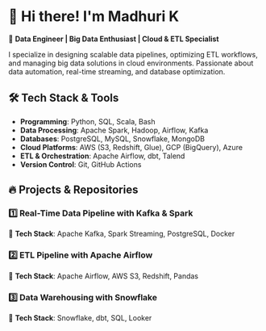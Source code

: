 # 👋 Hi there! I'm Madhuri K
🚀 **Data Engineer | Big Data Enthusiast | Cloud & ETL Specialist**  

I specialize in designing scalable data pipelines, optimizing ETL workflows, and managing big data solutions in cloud environments. Passionate about data automation, real-time streaming, and database optimization.  

## 🛠️ **Tech Stack & Tools**
- **Programming**: Python, SQL, Scala, Bash  
- **Data Processing**: Apache Spark, Hadoop, Airflow, Kafka  
- **Databases**: PostgreSQL, MySQL, Snowflake, MongoDB  
- **Cloud Platforms**: AWS (S3, Redshift, Glue), GCP (BigQuery), Azure  
- **ETL & Orchestration**: Apache Airflow, dbt, Talend  
- **Version Control**: Git, GitHub Actions  

## 🔥 **Projects & Repositories**
### 1️⃣ **Real-Time Data Pipeline with Kafka & Spark**  
📌 **Tech Stack**: Apache Kafka, Spark Streaming, PostgreSQL, Docker   

### 2️⃣ **ETL Pipeline with Apache Airflow**  
📌 **Tech Stack**: Apache Airflow, AWS S3, Redshift, Pandas  


### 3️⃣ **Data Warehousing with Snowflake**  
📌 **Tech Stack**: Snowflake, dbt, SQL, Looker  



 

